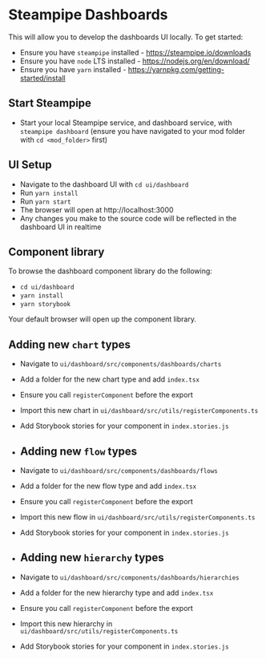 # Steampipe Dashboards

This will allow you to develop the dashboards UI locally. To get started:

- Ensure you have `steampipe` installed - https://steampipe.io/downloads
- Ensure you have `node` LTS installed - https://nodejs.org/en/download/
- Ensure you have `yarn` installed - https://yarnpkg.com/getting-started/install

## Start Steampipe

- Start your local Steampipe service, and dashboard service, with `steampipe dashboard` (ensure you have navigated to your mod folder with `cd <mod_folder>` first)

## UI Setup

- Navigate to the dashboard UI with `cd ui/dashboard`
- Run `yarn install`
- Run `yarn start`
- The browser will open at http://localhost:3000
- Any changes you make to the source code will be reflected in the dashboard UI in realtime  

## Component library

To browse the dashboard component library do the following:

- `cd ui/dashboard`
- `yarn install`
- `yarn storybook`

Your default browser will open up the component library.

## Adding new `chart` types

- Navigate to `ui/dashboard/src/components/dashboards/charts`
- Add a folder for the new chart type and add `index.tsx`
- Ensure you call `registerComponent` before the export
- Import this new chart in `ui/dashboard/src/utils/registerComponents.ts`
- Add Storybook stories for your component in `index.stories.js`

- ## Adding new `flow` types

- Navigate to `ui/dashboard/src/components/dashboards/flows`
- Add a folder for the new flow type and add `index.tsx`
- Ensure you call `registerComponent` before the export
- Import this new flow in `ui/dashboard/src/utils/registerComponents.ts`
- Add Storybook stories for your component in `index.stories.js`

- ## Adding new `hierarchy` types

- Navigate to `ui/dashboard/src/components/dashboards/hierarchies`
- Add a folder for the new hierarchy type and add `index.tsx`
- Ensure you call `registerComponent` before the export
- Import this new hierarchy in `ui/dashboard/src/utils/registerComponents.ts`
- Add Storybook stories for your component in `index.stories.js`
